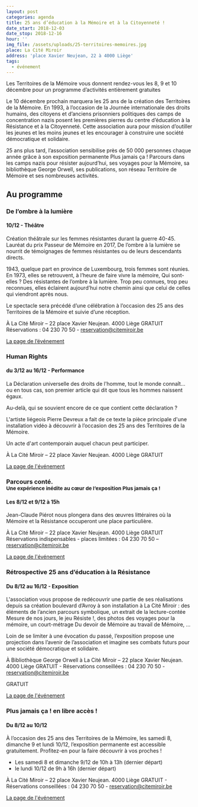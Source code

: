 ```yaml
---
layout: post
categories: agenda
title: 25 ans d’éducation à la Mémoire et à la Citoyenneté !
date_start: 2018-12-03
date_stop: 2018-12-16
hour: ''
img_file: /assets/uploads/25-territoires-memoires.jpg
place: La Cité Miroir
address: 'place Xavier Neujean, 22 à 4000 Liège'
tags:
  - événement
---
```

Les Territoires de la Mémoire vous donnent rendez-vous les 8, 9 et 10 décembre pour un programme d’activités entièrement gratuites

Le 10 décembre prochain marquera les 25 ans de la création des Territoires de la Mémoire. En 1993, à l’occasion de la Journée internationale des droits humains, des citoyens et d’anciens prisonniers politiques des camps de concentration nazis posent les premières pierres du centre d’éducation à la Résistance et à la Citoyenneté. Cette association aura pour mission d’outiller les jeunes et les moins jeunes et les encourager à construire une société démocratique et solidaire.

25 ans plus tard, l’association sensibilise près de 50 000 personnes chaque année grâce à son exposition permanente Plus jamais ça&nbsp;! Parcours dans les camps nazis pour résister aujourd’hui, ses voyages pour la Mémoire, sa bibliothèque George Orwell, ses publications, son réseau Territoire de Mémoire et ses nombreuses activités.

## Au programme

### De l’ombre à la lumière

#### 10/12 - Théâtre

Création théâtrale sur les femmes résistantes durant la guerre 40-45. Lauréat du prix Passeur de Mémoire en 2017, De l’ombre à la lumière se nourrit de témoignages de femmes résistantes ou de leurs descendants directs. 

1943, quelque part en province de Luxembourg, trois femmes sont réunies. En 1973, elles se retrouvent, à l’heure de faire vivre la mémoire, Qui sont-elles&nbsp;? Des résistantes de l’ombre à la lumière. Trop peu connues, trop peu reconnues, elles éclairent aujourd’hui notre chemin ainsi que celui de celles qui viendront après nous.

Le spectacle sera précédé d’une célébration à l’occasion des 25 ans des Territoires de la Mémoire et suivie d’une réception.

À La Cité Miroir – 22 place Xavier Neujean. 4000 Liège
GRATUIT
Réservations : 04 230 70 50 - [reservation@citemiroir.be ](mailto:reservation@citemiroir.be)

[La page de l’événement ](/agenda/theatre-de-l-ombre-a-la-lumiere/)

### Human Rights

#### du 3/12 au 16/12 - Performance

La Déclaration universelle des droits de l'homme, tout le monde connaît... ou en tous cas, son premier article qui dit que tous les hommes naissent égaux. 

Au-delà, qui se souvient encore de ce que contient cette déclaration&nbsp;? 

L'artiste liégeois Pierre Devreux a fait de ce texte la pièce principale d'une installation vidéo à découvrir à l’occasion des 25 ans des Territoires de la Mémoire.

Un acte d'art contemporain auquel chacun peut participer.

À La Cité Miroir – 22 place Xavier Neujean. 4000 Liège
GRATUIT

[La page de l'événement](/agenda/human-rights/)

### Parcours conté.<br><small>Une expérience inédite au cœur de l’exposition Plus jamais ça&nbsp;!</small>

#### Les 8/12 et 9/12 à 15h

Jean-Claude Piérot nous plongera dans des œuvres littéraires où la Mémoire et la Résistance occuperont une place particulière.

À La Cité Miroir – 22 place Xavier Neujean. 4000 Liège
GRATUIT
Réservations indispensables - places limitées : 04 230 70 50 – [reservation@citemiroir.be ](mailto:reservation@citemiroir.be) 

[La page de l'événement](/agenda/parcours-conte/)

### Rétrospective 25 ans d’éducation à la Résistance

#### Du 8/12 au 16/12 - Exposition

L'association vous propose de redécouvrir une partie de ses réalisations depuis sa création boulevard d’Avroy à son installation à La Cité Miroir : des éléments de l’ancien parcours symbolique, un extrait de la lecture-contée Mesure de nos jours, le jeu Résiste&nbsp;!, des photos des voyages pour la mémoire, un court-métrage Du devoir de Mémoire au travail de Mémoire, …

Loin de se limiter à une évocation du passé, l’exposition propose une projection dans l’avenir de l’association et imagine ses combats futurs pour une société démocratique et solidaire.

À Bibliothèque George Orwell à La Cité Miroir – 22 place Xavier Neujean. 4000 Liège
GRATUIT - Réservations conseillées : 04 230 70 50 - [reservation@citemiroir.be ](mailto:reservation@citemiroir.be)

GRATUIT

[La page de l'événement](/agenda/exposition-retrospective-25-ans-d-education-a-la-resistance/)

### Plus jamais ça&nbsp;! en libre accès&nbsp;!

#### Du 8/12 au 10/12

À l’occasion des 25 ans des Territoires de la Mémoire, les samedi 8, dimanche 9 et lundi 10/12, l’exposition permanente est accessible gratuitement. Profitez-en pour la faire découvrir à vos proches&nbsp;!

* Les samedi 8 et dimanche 9/12 de 10h à 13h (dernier départ)
* le lundi 10/12 de 9h à 16h (dernier départ)

À La Cité Miroir – 22 place Xavier Neujean. 4000 Liège
GRATUIT - Réservations conseillées : 04 230 70 50 - [reservation@citemiroir.be ](mailto:reservation@citemiroir.be)

[La page de l'événement](/agenda/plus-jamais-ca-en-libre-acces/)

